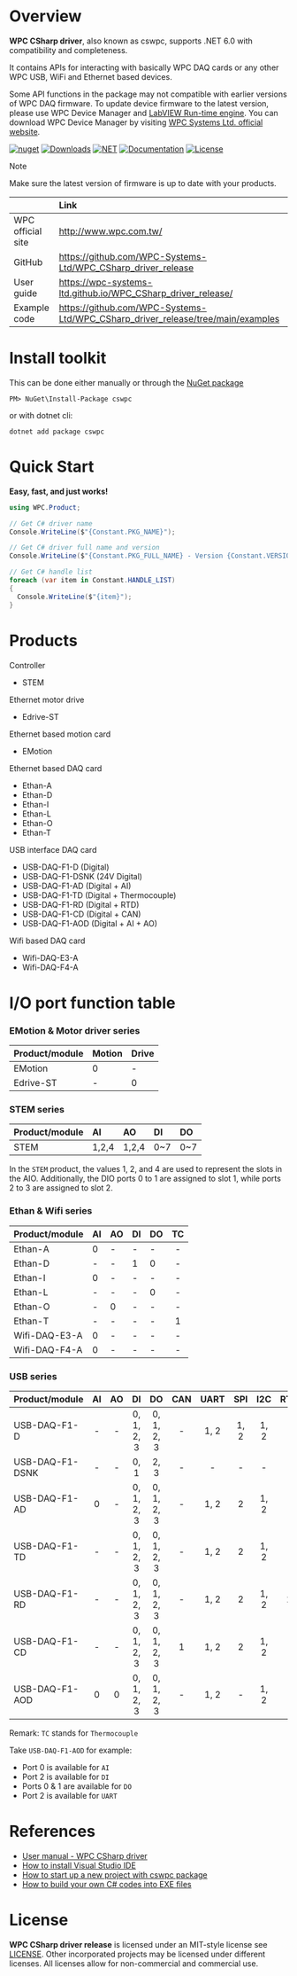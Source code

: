 # Overview

**WPC CSharp driver**, also known as cswpc, supports .NET 6.0 with compatibility and completeness.

It contains APIs for interacting with basically WPC DAQ cards or any other WPC USB, WiFi and Ethernet based devices.

Some API functions in the package may not compatible with earlier versions of WPC DAQ firmware. To update device firmware to the latest version, please use WPC Device Manager and [LabVIEW Run-time engine](https://drive.google.com/file/d/1Uj6r65KhNxvuApiqrMkZp-NWyq-Eek-k/view).
You can download WPC Device Manager by visiting [WPC Systems Ltd. official website](http://www.wpc.com.tw/36039260092584721462-daq1.html).

[![nuget](https://img.shields.io/nuget/v/cswpc)](https://www.nuget.org/packages/cswpc)
[![Downloads](https://img.shields.io/nuget/dt/cswpc?color=%20)](https://www.nuget.org/packages/cswpc)
[![NET](https://img.shields.io/badge/.NET-6.0-blue.svg)](https://dotnet.microsoft.com/en-us/)
[![Documentation](https://img.shields.io/badge/docs-website-purple.svg)](https://wpc-systems-ltd.github.io/WPC_CSharp_driver_release/)
[![License](https://img.shields.io/badge/License-MIT-yellow.svg)](https://opensource.org/licenses/MIT)

> [!Note]
> Make sure the latest version of firmware is up to date with your products.

|                   |                 Link                                                            |
|:------------------|:--------------------------------------------------------------------------------|
| WPC official site | http://www.wpc.com.tw/                                                          |
| GitHub			      | https://github.com/WPC-Systems-Ltd/WPC_CSharp_driver_release                    |
| User guide        | https://wpc-systems-ltd.github.io/WPC_CSharp_driver_release/                    |
| Example code      | https://github.com/WPC-Systems-Ltd/WPC_CSharp_driver_release/tree/main/examples |


# Install toolkit

This can be done either manually or through the [NuGet package](https://www.nuget.org/packages/cswpc)

```
PM> NuGet\Install-Package cswpc
```

or with dotnet cli:

```
dotnet add package cswpc
```

# Quick Start

**Easy, fast, and just works!**

```csharp
using WPC.Product;

// Get C# driver name
Console.WriteLine($"{Constant.PKG_NAME}");

// Get C# driver full name and version
Console.WriteLine($"{Constant.PKG_FULL_NAME} - Version {Constant.VERSION}");

// Get C# handle list
foreach (var item in Constant.HANDLE_LIST)
{
  Console.WriteLine($"{item}");
}
```

# Products

Controller
- STEM

Ethernet motor drive
- Edrive-ST

Ethernet based motion card
- EMotion

Ethernet based DAQ card
- Ethan-A
- Ethan-D
- Ethan-I
- Ethan-L
- Ethan-O
- Ethan-T

USB interface DAQ card
- USB-DAQ-F1-D (Digital)
- USB-DAQ-F1-DSNK (24V Digital)
- USB-DAQ-F1-AD (Digital + AI)
- USB-DAQ-F1-TD (Digital + Thermocouple)
- USB-DAQ-F1-RD (Digital + RTD)
- USB-DAQ-F1-CD (Digital + CAN)
- USB-DAQ-F1-AOD (Digital + AI + AO)

Wifi based DAQ card
- Wifi-DAQ-E3-A
- Wifi-DAQ-F4-A

# I/O port function table

### EMotion & Motor driver series

| Product/module  | Motion | Drive |
|:----------------|:-------|:------|
| EMotion         | 0      | -     |
| Edrive-ST       | -      | 0     |


### STEM series

| Product/module  | AI  | AO  | DI | DO |
|:----------------|:----|:----|:---|:---|
| STEM            |1,2,4|1,2,4|0~7 |0~7 |

In the `STEM` product, the values 1, 2, and 4 are used to represent the slots in the AIO.
Additionally, the DIO ports 0 to 1 are assigned to slot 1, while ports 2 to 3 are assigned to slot 2.

### Ethan & Wifi series 

| Product/module  | AI  | AO  | DI | DO | TC |
|:----------------|:----|:----|:---|:---|:--:|
| Ethan-A         | 0   | -   | -  | -  |-   |
| Ethan-D         | -   | -   | 1  | 0  |-   |
| Ethan-I         | 0   | -   | -  | -  |-   |
| Ethan-L         | -   | -   | -  | 0  |-   |
| Ethan-O         | -   | 0   | -  | -  |-   |
| Ethan-T         | -   | -   | -  | -  |1   |
| Wifi-DAQ-E3-A   | 0   | -   | -  | -  |-   |
| Wifi-DAQ-F4-A   | 0   | -   | -  | -  |-   |


### USB series

| Product/module  | AI  | AO  | DI         | DO         | CAN | UART | SPI | I2C  | RTD | TC |
|:----------------|:---:|:---:|:----------:|:----------:|:---:|:----:|:---:|:----:|:---:|:--:|
| USB-DAQ-F1-D    | -   | -   | 0, 1, 2, 3 | 0, 1, 2, 3 |-    |1, 2  |1, 2 | 1, 2 | -   |-   |
| USB-DAQ-F1-DSNK | -   | -   | 0, 1       | 2, 3       |-    |-     |-    |-     | -   |-   |
| USB-DAQ-F1-AD   | 0   | -   | 0, 1, 2, 3 | 0, 1, 2, 3 |-    |1, 2  |2    | 1, 2 | -   |-   |
| USB-DAQ-F1-TD   | -   | -   | 0, 1, 2, 3 | 0, 1, 2, 3 |-    |1, 2  |2    | 1, 2 | -   |1   |
| USB-DAQ-F1-RD   | -   | -   | 0, 1, 2, 3 | 0, 1, 2, 3 |-    |1, 2  |2    | 1, 2 | 1   |-   |
| USB-DAQ-F1-CD   | -   | -   | 0, 1, 2, 3 | 0, 1, 2, 3 |1    |1, 2  |2    | 1, 2 | -   |-   |
| USB-DAQ-F1-AOD  | 0   | 0   | 0, 1, 2, 3 | 0, 1, 2, 3 |-    |1, 2  |-    | 1, 2 | -   |-   |

Remark: `TC` stands for `Thermocouple`

Take `USB-DAQ-F1-AOD` for example:
- Port 0 is available for `AI`
- Port 2 is available for `DI`
- Ports 0 & 1 are available for `DO`
- Port 2 is available for `UART`

# References
- [User manual - WPC CSharp driver](https://wpc-systems-ltd.github.io/WPC_CSharp_driver_release/)
- [How to install Visual Studio IDE](https://github.com/WPC-Systems-Ltd/WPC_CSharp_driver_release/wiki/How-to-install-Visual-Studio-IDE)
- [How to start up a new project with cswpc package](https://github.com/WPC-Systems-Ltd/WPC_CSharp_driver_release/wiki/How-to-start-up-a-new-project-with-cswpc-package)
- [How to build your own C# codes into EXE files](https://github.com/WPC-Systems-Ltd/WPC_CSharp_driver_release/wiki/How-to-build-your-own-C%23-codes-into-EXE-files)

# License

**WPC CSharp driver release** is licensed under an MIT-style license see
[LICENSE](https://github.com/WPC-Systems-Ltd/WPC_CSharp_driver_release/blob/main/LICENSE). Other incorporated projects may be licensed under different licenses.
All licenses allow for non-commercial and commercial use.
